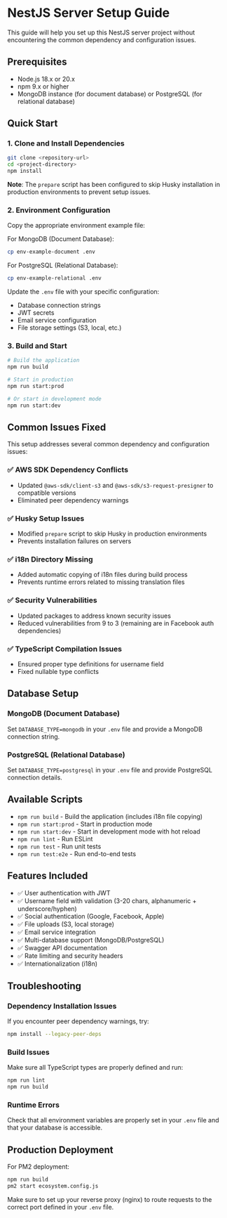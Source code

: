 # NestJS Server Setup Guide

This guide will help you set up this NestJS server project without encountering the common dependency and configuration issues.

## Prerequisites

- Node.js 18.x or 20.x
- npm 9.x or higher
- MongoDB instance (for document database) or PostgreSQL (for relational database)

## Quick Start

### 1. Clone and Install Dependencies

```bash
git clone <repository-url>
cd <project-directory>
npm install
```

**Note**: The `prepare` script has been configured to skip Husky installation in production environments to prevent setup issues.

### 2. Environment Configuration

Copy the appropriate environment example file:

For MongoDB (Document Database):
```bash
cp env-example-document .env
```

For PostgreSQL (Relational Database):
```bash
cp env-example-relational .env
```

Update the `.env` file with your specific configuration:
- Database connection strings
- JWT secrets
- Email service configuration
- File storage settings (S3, local, etc.)

### 3. Build and Start

```bash
# Build the application
npm run build

# Start in production
npm run start:prod

# Or start in development mode
npm run start:dev
```

## Common Issues Fixed

This setup addresses several common dependency and configuration issues:

### ✅ AWS SDK Dependency Conflicts
- Updated `@aws-sdk/client-s3` and `@aws-sdk/s3-request-presigner` to compatible versions
- Eliminated peer dependency warnings

### ✅ Husky Setup Issues
- Modified `prepare` script to skip Husky in production environments
- Prevents installation failures on servers

### ✅ i18n Directory Missing
- Added automatic copying of i18n files during build process
- Prevents runtime errors related to missing translation files

### ✅ Security Vulnerabilities
- Updated packages to address known security issues
- Reduced vulnerabilities from 9 to 3 (remaining are in Facebook auth dependencies)

### ✅ TypeScript Compilation Issues
- Ensured proper type definitions for username field
- Fixed nullable type conflicts

## Database Setup

### MongoDB (Document Database)
Set `DATABASE_TYPE=mongodb` in your `.env` file and provide a MongoDB connection string.

### PostgreSQL (Relational Database)
Set `DATABASE_TYPE=postgresql` in your `.env` file and provide PostgreSQL connection details.

## Available Scripts

- `npm run build` - Build the application (includes i18n file copying)
- `npm run start:prod` - Start in production mode
- `npm run start:dev` - Start in development mode with hot reload
- `npm run lint` - Run ESLint
- `npm run test` - Run unit tests
- `npm run test:e2e` - Run end-to-end tests

## Features Included

- ✅ User authentication with JWT
- ✅ Username field with validation (3-20 chars, alphanumeric + underscore/hyphen)
- ✅ Social authentication (Google, Facebook, Apple)
- ✅ File uploads (S3, local storage)
- ✅ Email service integration
- ✅ Multi-database support (MongoDB/PostgreSQL)
- ✅ Swagger API documentation
- ✅ Rate limiting and security headers
- ✅ Internationalization (i18n)

## Troubleshooting

### Dependency Installation Issues
If you encounter peer dependency warnings, try:
```bash
npm install --legacy-peer-deps
```

### Build Issues
Make sure all TypeScript types are properly defined and run:
```bash
npm run lint
npm run build
```

### Runtime Errors
Check that all environment variables are properly set in your `.env` file and that your database is accessible.

## Production Deployment

For PM2 deployment:
```bash
npm run build
pm2 start ecosystem.config.js
```

Make sure to set up your reverse proxy (nginx) to route requests to the correct port defined in your `.env` file.